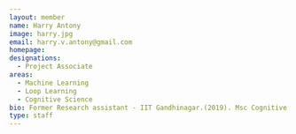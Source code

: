 ```yaml
---
layout: member
name: Harry Antony 
image: harry.jpg
email: harry.v.antony@gmail.com
homepage: 
designations: 
  - Project Associate 
areas:
  - Machine Learning 
  - Loop Learning
  - Cognitive Science 
bio: Former Research assistant - IIT Gandhinagar.(2019). Msc Cognitive Science- IIT Gandhinagar (2017-2019). Bsc Statistics (hons)- St Xaviers's Kolkata (2014-2017).
type: staff
---
```

